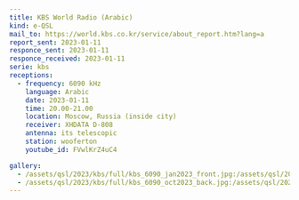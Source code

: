 ```yaml
---
title: KBS World Radio (Arabic)
kind: e-QSL
mail_to: https://world.kbs.co.kr/service/about_report.htm?lang=a
report_sent: 2023-01-11
responce_sent: 2023-01-11
responce_received: 2023-01-11
serie: kbs
receptions:
  - frequency: 6090 kHz
    language: Arabic
    date: 2023-01-11
    time: 20.00-21.00
    location: Moscow, Russia (inside city)
    receiver: XHDATA D-808
    antenna: its telescopic
    station: wooferton
    youtube_id: FVwlKrZ4uC4

gallery:
  - /assets/qsl/2023/kbs/full/kbs_6090_jan2023_front.jpg:/assets/qsl/2023/kbs/small/kbs_6090_jan2023_front.jpg
  - /assets/qsl/2023/kbs/full/kbs_6090_oct2023_back.jpg:/assets/qsl/2023/kbs/small/kbs_6090_jan2023_back.jpg
---
```

